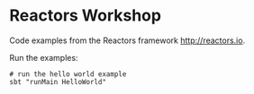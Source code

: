 # Reactors Workshop
Code examples from the Reactors framework http://reactors.io.

Run the examples:
```
# run the hello world example
sbt "runMain HelloWorld"


```
